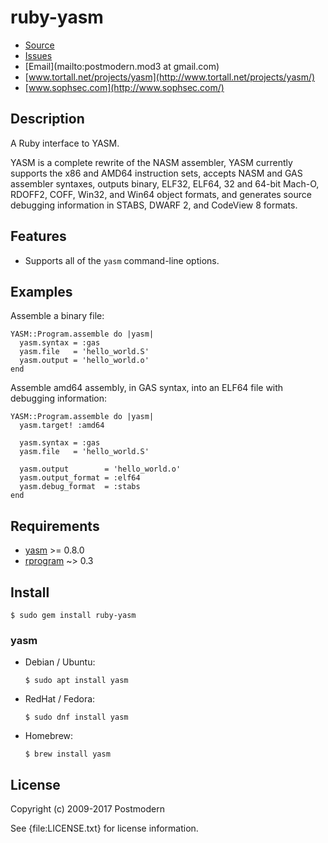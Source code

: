 # ruby-yasm

* [Source](https://github.com/sophsec/ruby-yasm/)
* [Issues](https://github.com/sophsec/ruby-yasm/issues)
* [Email](mailto:postmodern.mod3 at gmail.com)
* [www.tortall.net/projects/yasm](http://www.tortall.net/projects/yasm/)
* [www.sophsec.com](http://www.sophsec.com/)

## Description

A Ruby interface to YASM.

YASM is a complete rewrite of the NASM assembler, YASM currently supports
the x86 and AMD64 instruction sets, accepts NASM and GAS assembler syntaxes,
outputs binary, ELF32, ELF64, 32 and 64-bit Mach-O, RDOFF2, COFF, Win32,
and Win64 object formats, and generates source debugging information in
STABS, DWARF 2, and CodeView 8 formats.

## Features

* Supports all of the `yasm` command-line options.

## Examples

Assemble a binary file:

    YASM::Program.assemble do |yasm|
      yasm.syntax = :gas
      yasm.file   = 'hello_world.S'
      yasm.output = 'hello_world.o'
    end

Assemble amd64 assembly, in GAS syntax, into an ELF64 file with
debugging information:

    YASM::Program.assemble do |yasm|
      yasm.target! :amd64

      yasm.syntax = :gas
      yasm.file   = 'hello_world.S'

      yasm.output        = 'hello_world.o'
      yasm.output_format = :elf64
      yasm.debug_format  = :stabs
    end

## Requirements

* [yasm](http://www.tortall.net/projects/yasm/) >= 0.8.0
* [rprogram](http://rprogram.rubyforge.org/) ~> 0.3

## Install

    $ sudo gem install ruby-yasm

### yasm

* Debian / Ubuntu:

      $ sudo apt install yasm

* RedHat / Fedora:

      $ sudo dnf install yasm

* Homebrew:

      $ brew install yasm

## License

Copyright (c) 2009-2017 Postmodern

See {file:LICENSE.txt} for license information.
